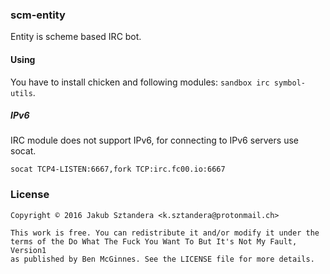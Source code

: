 ### scm-entity
Entity is scheme based IRC bot.

#### Using
You have to install chicken and following modules: `sandbox irc symbol-utils`.

##### IPv6
IRC module does not support IPv6, for connecting to IPv6 servers use socat.
```
socat TCP4-LISTEN:6667,fork TCP:irc.fc00.io:6667
```

### License
```
Copyright © 2016 Jakub Sztandera <k.sztandera@protonmail.ch>

This work is free. You can redistribute it and/or modify it under the
terms of the Do What The Fuck You Want To But It's Not My Fault, Version1
as published by Ben McGinnes. See the LICENSE file for more details.
```

